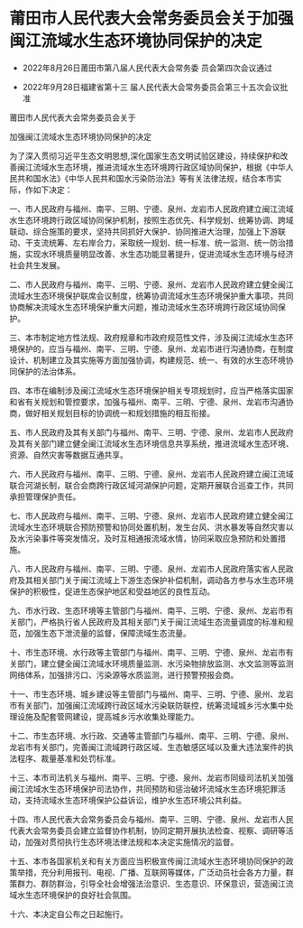 # 莆田市人民代表大会常务委员会关于加强闽江流域水生态环境协同保护的决定

- 2022年8月26日莆田市第八届人民代表大会常务委
  员会第四次会议通过

- 2022年9月28日福建省第十三
  届人民代表大会常务委员会第三十五次会议批准

<!-- INFO END -->

莆田市人民代表大会常务委员会关于

加强闽江流域水生态环境协同保护的决定

为了深入贯彻习近平生态文明思想,深化国家生态文明试验区建设，持续保护和改善闽江流域水生态环境，推进流域水生态环境跨行政区域协同保护，根据《中华人民共和国水法》《中华人民共和国水污染防治法》等有关法律法规，结合本市实际，作如下决定：

一、市人民政府与福州、南平、三明、宁德、泉州、龙岩市人民政府建立闽江流域水生态环境跨行政区域协同保护机制，按照生态优先、科学规划、统筹协调、跨域联动、综合施策的要求，坚持共同抓好大保护、协同推进大治理，加强上下游联动、干支流统筹、左右岸合力，采取统一规划、统一标准、统一监测、统一防治措施，实现水环境质量明显改善、水生态功能显著提升，促进流域水生态环境与经济社会共生发展。

二、市人民政府与福州、南平、三明、宁德、泉州、龙岩市人民政府建立健全闽江流域水生态环境保护联席会议制度，统筹协调流域水生态环境保护重大事项，共同协商解决流域水生态环境保护重大问题，推动流域水生态环境跨行政区域协同保护。

三、本市制定地方性法规、政府规章和市政府规范性文件，涉及闽江流域水生态环境保护的，应当与福州、南平、三明、宁德、泉州、龙岩市进行沟通协商，在制度设计、机制建立及其实施等方面加强协调，构建规范、统一、有效的水生态环境协同保护的法治体系。

四、本市在编制涉及闽江流域水生态环境保护相关专项规划时，应当严格落实国家和省有关规划和管控要求，加强与福州、南平、三明、宁德、泉州、龙岩市沟通协商，做好相关规划目标的协调统一和规划措施的相互衔接。

五、市人民政府及其有关部门与福州、南平、三明、宁德、泉州、龙岩市人民政府及其有关部门建立健全闽江流域水生态环境信息共享系统，推进流域水生态环境、资源、自然灾害等数据互通共享。

六、市人民政府与福州、南平、三明、宁德、泉州、龙岩市人民政府建立闽江流域联合河湖长制，联合会商跨行政区域河湖保护问题，定期开展联合巡查工作，共同承担管理保护责任。

七、市人民政府与福州、南平、三明、宁德、泉州、龙岩市人民政府建立健全闽江流域水生态环境联合预防预警和协同处置机制，发生台风、洪水暴发等自然灾害以及水污染事件等突发情况，及时互相通报流域水情，协同采取应急预防和处置措施。

八、市人民政府与福州、南平、三明、宁德、泉州、龙岩市人民政府落实省人民政府及其相关部门关于闽江流域上下游生态保护补偿机制，调动各方参与水生态环境保护的积极性，促进生态保护地区和受益地区的良性互动。

九、市水行政、生态环境等主管部门与福州、南平、三明、宁德、泉州、龙岩市有关部门，严格执行省人民政府及其相关部门关于闽江流域生态流量调度的标准和规范，加强生态下泄流量的监督，保障流域生态流量。

十、市生态环境、水行政等主管部门与福州、南平、三明、宁德、泉州、龙岩市有关部门，建立健全闽江流域水环境质量监测、水污染物排放监测、水文监测等监测网络体系，加强排污口、污染源等水质监测，进行预警预报会商。

十一、市生态环境、城乡建设等主管部门与福州、南平、三明、宁德、泉州、龙岩市有关部门，加强闽江流域跨行政区域水污染联防联控，统筹流域城乡污水集中处理设施及配套管网建设，提高城乡污水收集处理能力。

十二、市生态环境、水行政、交通等主管部门与福州、南平、三明、宁德、泉州、龙岩市有关部门，完善闽江流域跨行政区域、生态敏感区域以及重大违法案件的执法程序、裁量基准和处罚标准。

十三、本市司法机关与福州、南平、三明、宁德、泉州、龙岩市同级司法机关加强闽江流域水生态环境保护司法协作，共同预防和惩治破坏流域水生态环境犯罪活动，支持流域水生态环境保护公益诉讼，维护水生态环境公共利益。

十四、市人民代表大会常务委员会与福州、南平、三明、宁德、泉州、龙岩市人民代表大会常务委员会建立监督协作机制，协同定期开展执法检查、视察、调研等活动，加强对贯彻执行生态环境法律法规和本决定实施情况的监督。

十五、本市各国家机关和有关方面应当积极宣传闽江流域水生态环境协同保护的政策举措，充分利用报刊、电视、广播、互联网等媒体，广泛动员社会各方力量，群策群力、群防群治，引导全社会增强法治意识、生态意识、环保意识，营造闽江流域水生态环境保护的良好社会氛围。

十六、本决定自公布之日起施行。
